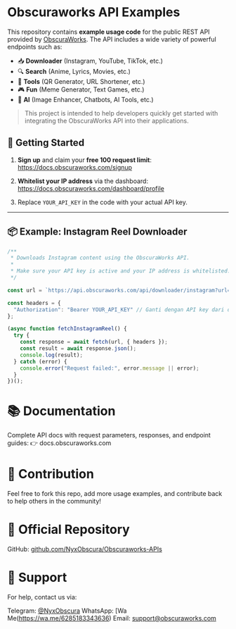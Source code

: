 # Obscuraworks API Examples

This repository contains **example usage code** for the public REST API provided by [ObscuraWorks](https://docs.obscuraworks.com). The API includes a wide variety of powerful endpoints such as:

- 📥  **Downloader** (Instagram, YouTube, TikTok, etc.)
- 🔍  **Search** (Anime, Lyrics, Movies, etc.)
- 🧰  **Tools** (QR Generator, URL Shortener, etc.)
- 🎮  **Fun** (Meme Generator, Text Games, etc.)
- 🤖  **AI** (Image Enhancer, Chatbots, AI Tools, etc.)

> This project is intended to help developers quickly get started with integrating the ObscuraWorks API into their applications.



## 🔧 Getting Started

1. **Sign up** and claim your **free 100 request limit**:
   https://docs.obscuraworks.com/signup

3. **Whitelist your IP address** via the dashboard:  
   https://docs.obscuraworks.com/dashboard/profile

4. Replace `YOUR_API_KEY` in the code with your actual API key.

---

## 📦 Example: Instagram Reel Downloader

```js
/**
 * Downloads Instagram content using the ObscuraWorks API.
 *
 * Make sure your API key is active and your IP address is whitelisted.
 */

const url = `https://api.obscuraworks.com/api/downloader/instagram?url=https://www.instagram.com/reel/DKeOUllzvC1/?igsh=Y2MwOWI2NGFocXc3`;

const headers = {
  "Authorization": "Bearer YOUR_API_KEY" // Ganti dengan API key dari docs.obscuraworks.com
};

(async function fetchInstagramReel() {
  try {
    const response = await fetch(url, { headers });
    const result = await response.json();
    console.log(result);
  } catch (error) {
    console.error("Request failed:", error.message || error);
  }
})();

```


# 📚 Documentation
Complete API docs with request parameters, responses, and endpoint guides:
👉 docs.obscuraworks.com


# 🤝 Contribution
Feel free to fork this repo, add more usage examples, and contribute back to help others in the community!


# 🔗 Official Repository
GitHub: [github.com/NyxObscura/Obscuraworks-APIs](https://github.com/NyxObscura/Obscuraworks-APIs) 


# 💬 Support
For help, contact us via:

Telegram: [@NyxObscura](https://t.me/@nyxobscura)
WhatsApp: [Wa Me(https://wa.me/6285183343636)
Email: [support@obscuraworks.com](mailto:support@obscuraworks.com)

